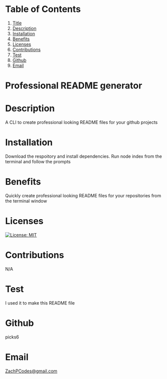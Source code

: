 # Table of Contents
  1. [Title](#Title)
  2. [Description](#Description)
  3. [Installation](#Installation)
  4. [Benefits](#Benefits)
  5. [Licenses](#Licenses)
  6. [Contributions](#Contributions)
  7. [Test](#Test)
  8. [Github](#Github)
  9. [Email](#Email)
  
  # Professional README generator
# Description
A CLI to create professional looking README files for your github projects
# Installation
Download the respoitory and install dependencies. Run node index from the terminal and follow the prompts
# Benefits
Quickly create professional looking README files for your repositories from the terminal window
# Licenses
[![License: MIT](https://img.shields.io/badge/License-MIT-yellow.svg)](https://opensource.org/licenses/MIT)
# Contributions
N/A
# Test
I used it to make this README file
# Github
picks6
# Email
ZachPCodes@gmail.com
